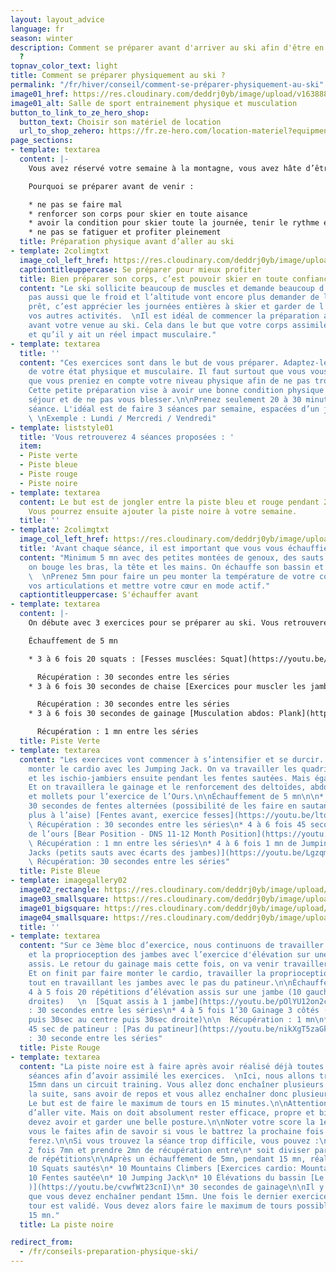 ```yaml
---
layout: layout_advice
language: fr
season: winter
description: Comment se préparer avant d'arriver au ski afin d'être en forme physiquement
  ?
topnav_color_text: light
title: Comment se préparer physiquement au ski ?
permalink: "/fr/hiver/conseil/comment-se-préparer-physiquement-au-ski"
image01_href: https://res.cloudinary.com/deddrj0yb/image/upload/v1638883617/website/summer/Coach-prive-entrainement_k9n3ap.jpg
image01_alt: Salle de sport entrainement physique et musculation
button_to_link_to_ze_hero_shop:
  button_text: Choisir son matériel de location
  url_to_shop_zehero: https://fr.ze-hero.com/location-materiel?equipmentslug=%2Flocation-ski&rental_quality=0&oldslug=%2Flocation-ski&subslug=%2Flocation-ski-adulte&start-date=30%2F11%2F2021&number_rental_days=1
page_sections:
- template: textarea
  content: |-
    Vous avez réservé votre semaine à la montagne, vous avez hâte d’être sur vos skis et de profiter du domaine skiable. Prêt pour dévaler les pistes à toute vitesse, de skier des heures. Peut-être même de faire un peu de hors-piste, quelques bosses et du carving ? Le ski reste tout de même très physique, en fonction de l’intensité que l’on y met. C’est un sport qui demande un effort constant et une bonne condition physique.

    Pourquoi se préparer avant de venir :

    * ne pas se faire mal
    * renforcer son corps pour skier en toute aisance
    * avoir la condition pour skier toute la journée, tenir le rythme et être efficace
    * ne pas se fatiguer et profiter pleinement
  title: Préparation physique avant d’aller au ski
- template: 2colimgtxt
  image_col_left_href: https://res.cloudinary.com/deddrj0yb/image/upload/v1638823042/website/summer/clique-images-hSB2HmJYaTo-unsplash_fd9n1t.jpg
  captiontitleuppercase: Se préparer pour mieux profiter
  title: Bien préparer son corps, c’est pouvoir skier en toute confiance et plus facilement.
  content: "Le ski sollicite beaucoup de muscles et demande beaucoup d’énergie. N’oubliez
    pas aussi que le froid et l’altitude vont encore plus demander de l'énergie. Être
    prêt, c’est apprécier les journées entières à skier et garder de l’énergie pour
    vos autres activités.  \nIl est idéal de commencer la préparation au moins 1 mois
    avant votre venue au ski. Cela dans le but que votre corps assimile les séances
    et qu’il y ait un réel impact musculaire."
- template: textarea
  title: ''
  content: "Ces exercices sont dans le but de vous préparer. Adaptez-les en fonction
    de votre état physique et musculaire. Il faut surtout que vous vous écoutez et
    que vous preniez en compte votre niveau physique afin de ne pas trop en faire.
    Cette petite préparation vise à avoir une bonne condition physique pour votre
    séjour et de ne pas vous blesser.\n\nPrenez seulement 20 à 30 minutes pour une
    séance. L'idéal est de faire 3 séances par semaine, espacées d’un jour entre.
    \ \nExemple : Lundi / Mercredi / Vendredi"
- template: liststyle01
  title: 'Vous retrouverez 4 séances proposées : '
  item:
  - Piste verte
  - Piste bleue
  - Piste rouge
  - Piste noire
- template: textarea
  content: Le but est de jongler entre la piste bleu et rouge pendant 2 semaines.
    Vous pourrez ensuite ajouter la piste noire à votre semaine.
  title: ''
- template: 2colimgtxt
  image_col_left_href: https://res.cloudinary.com/deddrj0yb/image/upload/v1638883617/website/summer/entrainement-preparation-physique-femme_cqellq.jpg
  title: 'Avant chaque séance, il est important que vous vous échauffiez. '
  content: "Minimum 5 mn avec des petites montées de genoux, des sauts sur place,
    on bouge les bras, la tête et les mains. On échauffe son bassin et ses genoux.
    \  \nPrenez 5mn pour faire un peu monter la température de votre corps, échauffer
    vos articulations et mettre votre cœur en mode actif."
  captiontitleuppercase: S'échauffer avant
- template: textarea
  content: |-
    On débute avec 3 exercices pour se préparer au ski. Vous retrouverez donc les Squats. La chaise, qui est un classique du renforcement musculaire et surtout des exercices de musculation en ski. Et enfin un classique, du gainage. On va donc cibler quadriceps et fessiers, de la résistance et ensuite on cible les abdominaux et lombaires.

    Échauffement de 5 mn

    * 3 à 6 fois 20 squats : [Fesses musclées: Squat](https://youtu.be/HFzk7HC3QM4 "Squat")

      Récupération : 30 secondes entre les séries
    * 3 à 6 fois 30 secondes de chaise [Exercices pour muscler les jambes: Wall Sit](https://youtu.be/y9v66nRKtJM)

      Récupération : 30 secondes entre les séries
    * 3 à 6 fois 30 secondes de gainage [Musculation abdos: Plank](https://youtu.be/auaPX7B2rV4)

      Récupération : 1 mn entre les séries
  title: Piste Verte
- template: textarea
  content: "Les exercices vont commencer à s’intensifier et se durcir. On va faire
    monter le cardio avec les Jumping Jack. On va travailler les quadriceps, les fessiers
    et les ischio-jambiers ensuite pendant les fentes sautées. Mais également la proprioception.
    Et on travaillera le gainage et le renforcement des deltoïdes, abdominaux, quadriceps
    et mollets pour l’exercice de l’Ours.\n\nÉchauffement de 5 mn\n\n* 4 à 6 fois
    30 secondes de fentes alternées (possibilité de les faire en sautant pour les
    plus à l’aise) [Fentes avant, exercice fesses](https://youtu.be/ltoCx6E1ajU)  \n
    \ Récupération : 30 secondes entre les séries\n* 4 à 6 fois 45 secondes position
    de l’ours [Bear Position - DNS 11-12 Month Position](https://youtu.be/G6917KA_Ub8)\n\n
    \ Récupération : 1 mn entre les séries\n* 4 à 6 fois 1 mn de Jumping Jack [Jumping
    Jacks (petits sauts avec écarts des jambes)](https://youtu.be/Lgzqm0WNQ_s)\n\n
    \ Récupération: 30 secondes entre les séries"
  title: Piste Bleue
- template: imagegallery02
  image02_rectangle: https://res.cloudinary.com/deddrj0yb/image/upload/v1638883617/website/summer/E-coaching_knbvly.jpg
  image03_smallsquare: https://res.cloudinary.com/deddrj0yb/image/upload/v1641820123/website/summer/clem-onojeghuo-n6gnCa77Urc-unsplash_kjjv0z.jpg
  image01_bigsquare: https://res.cloudinary.com/deddrj0yb/image/upload/v1641820123/website/summer/victor-freitas-KIzBvHNe7hY-unsplash_ymvrxl.jpg
  image04_smallsquare: https://res.cloudinary.com/deddrj0yb/image/upload/v1641820123/website/summer/jonathan-borba-R0y_bEUjiOM-unsplash_pbfvvw.jpg
  title: ''
- template: textarea
  content: "Sur ce 3ème bloc d’exercice, nous continuons de travailler sur la force
    et la proprioception des jambes avec l’exercice d'élévation sur une jambe en partant
    assis. Le retour du gainage mais cette fois, on va venir travailler les obliques.
    Et on finit par faire monter le cardio, travailler la proprioception et l’équilibre
    tout en travaillant les jambes avec le pas du patineur.\n\nÉchauffement de 5 mn\n\n*
    4 à 5 fois 20 répétitions d’élévation assis sur une jambe (10 gauches puis 10
    droites)   \n  [Squat assis à 1 jambe](https://youtu.be/pOlYU12on2c)\n\n  Récupération
    : 30 secondes entre les séries\n* 4 à 5 fois 1’30 Gainage 3 côtés (30sec gauche
    puis 30sec au centre puis 30sec droite)\n\n  Récupération : 1 mn\n* 4 à 5 fois
    45 sec de patineur : [Pas du patineur](https://youtu.be/nikXgT5zaGk)\n\n  Récupération
    : 30 seconde entre les séries"
  title: Piste Rouge
- template: textarea
  content: "La piste noire est à faire après avoir réalisé déjà toutes les autres
    séances afin d’avoir assimilé les exercices.  \nIci, nous allons travailler pendant
    15mn dans un circuit training. Vous allez donc enchaîner plusieurs exercices à
    la suite, sans avoir de repos et vous allez enchaîner donc plusieurs tours d’exercices.
    Le but est de faire le maximum de tours en 15 minutes.\n\nAttention, le but est
    d’aller vite. Mais on doit absolument rester efficace, propre et bien placé. Vous
    devez avoir et garder une belle posture.\n\nNoter votre score la 1er fois que
    vous le faites afin de savoir si vous le battrez la prochaine fois que vous le
    ferez.\n\nSi vous trouvez la séance trop difficile, vous pouvez :\n\n* soit faire
    2 fois 7mn et prendre 2mn de récupération entre\n* soit diviser par 2 le nombre
    de répétitions\n\nAprès un échauffement de 5mn, pendant 15 mn, réalisez :\n\n*
    10 Squats sautés\n* 10 Mountains Climbers [Exercices cardio: Mountain Climber](https://youtu.be/x-W86CmGpxA)\n*
    10 Fentes sautée\n* 10 Jumping Jack\n* 10 Élévations du bassin [Le pont ( P4P_id_84
    )](https://youtu.be/cvwfWt23cnI)\n* 30 secondes de gainage\n\nIl y a donc 6 exercices
    que vous devez enchaîner pendant 15mn. Une fois le dernier exercice fait, votre
    tour est validé. Vous devez alors faire le maximum de tours possibles pendant
    15 mn."
  title: La piste noire

redirect_from:
  - /fr/conseils-preparation-physique-ski/
---
```

